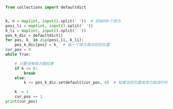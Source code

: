 
<BlogInfo id="1159" title="35.探险" author="白日梦想猿" pv=0 read_times=0 pre_cost_time="0分22秒" category="算法" tag_list="['算法']" create_time="2022.05.07 16:34:03" update_time="2022.05.07 16:49:57" />

```python
from collections import defaultdict


k, n = map(int, input().split(' '))  # 初始时k个体力
posi_li = map(int, input().split(' '))
k_li = map(int, input().split(' '))
pos_k_dic = defaultdict()
for pos, k_ in zip(posi_li, k_li):
    pos_k_dic[pos] = k_  # 每一个体力其对应的位置
cur_pos = 0
while True:

    # 只要没有体力就结束
    if k <= 0:
        break
    else:
        k += pos_k_dic.setdefault(cur_pos, 0)  # 如果当前位置有体力就进行补充

    k -= 1
    cur_pos += 1
print(cur_pos)






```
